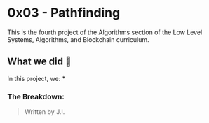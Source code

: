 # 0x03 - Pathfinding

This is the fourth project of the Algorithms section of the Low Level Systems, Algorithms, and Blockchain curriculum.

## What we did 🤔

In this project, we:
* 


### The Breakdown:

> Written by J.I.
